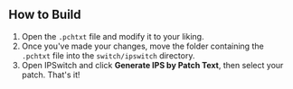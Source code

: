 ## How to Build

1. Open the `.pchtxt` file and modify it to your liking.
2. Once you've made your changes, move the folder containing the `.pchtxt` file into the `switch/ipswitch` directory.
3. Open IPSwitch and click **Generate IPS by Patch Text**, then select your patch. That's it!